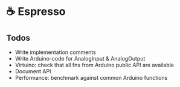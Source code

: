 # ☕️ Espresso

## Todos

- Write implementation comments
- Write Arduino-code for AnalogInput & AnalogOutput
- Virtuino: check that all fns from Arduino public API are available
- Document API
- Performance: benchmark against common Arduino functions
